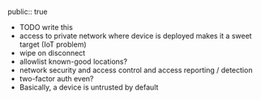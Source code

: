 public:: true

- TODO write this
- access to private network where device is deployed makes it a sweet target (IoT problem)
- wipe on disconnect
- allowlist known-good locations?
- network security and access control and access reporting / detection
- two-factor auth even?
- Basically, a device is untrusted by default
